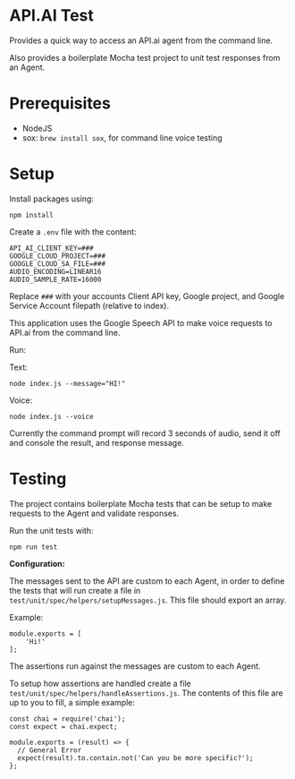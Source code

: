 # API.AI Test

Provides a quick way to access an API.ai agent from the command line.

Also provides a boilerplate Mocha test project to unit test responses from an Agent.

# Prerequisites

- NodeJS
- sox: `brew install sox`, for command line voice testing

# Setup

Install packages using:

```
npm install
```

Create a `.env` file with the content:

```
API_AI_CLIENT_KEY=###
GOOGLE_CLOUD_PROJECT=###
GOOGLE_CLOUD_SA_FILE=###
AUDIO_ENCODING=LINEAR16
AUDIO_SAMPLE_RATE=16000
```

Replace `###` with your accounts Client API key, Google project, and Google Service Account filepath (relative to index).

This application uses the Google Speech API to make voice requests to API.ai from the command line.

Run:

Text:

```
node index.js --message="HI!"
```

Voice:

```
node index.js --voice
```

Currently the command prompt will record 3 seconds of audio, send it off and console the result, and response message.

# Testing

The project contains boilerplate Mocha tests that can be setup to make requests to the Agent and validate responses.

Run the unit tests with:

```
npm run test
```

**Configuration:**

The messages sent to the API are custom to each Agent, in order to define the tests that will run create a file in `test/unit/spec/helpers/setupMessages.js`. This file should export an array.

Example:

```
module.exports = [
    'Hi!'
];
```

The assertions run against the messages are custom to each Agent.

To setup how assertions are handled create a file `test/unit/spec/helpers/handleAssertions.js`. The contents of this file are  up to you to fill, a simple example:

```
const chai = require('chai');
const expect = chai.expect;

module.exports = (result) => {
  // General Error
  expect(result).to.contain.not('Can you be more specific?');
};
```
